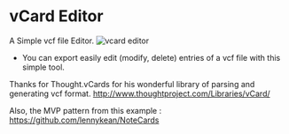 # vCard Editor
A Simple vcf file Editor.
![vcard editor](https://cloud.githubusercontent.com/assets/169070/9892920/6fb417f0-5be1-11e5-981e-e9c6f9b6f86d.jpg)

- You can export easily edit (modify, delete)  entries of a vcf file with this simple tool. 

Thanks for Thought.vCards for his wonderful library of parsing and generating vcf format.
http://www.thoughtproject.com/Libraries/vCard/

Also, the MVP pattern from this example :
https://github.com/lennykean/NoteCards


